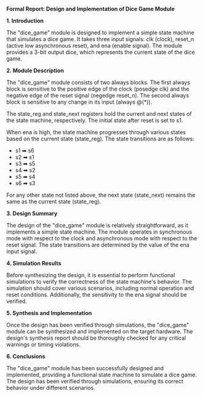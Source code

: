 **Formal Report: Design and Implementation of Dice Game Module**

**1. Introduction**

The "dice_game" module is designed to implement a simple state machine that simulates a dice game. It takes three input signals: clk (clock), reset_n (active low asynchronous reset), and ena (enable signal). The module provides a 3-bit output dice, which represents the current state of the dice game.

**2. Module Description**

The "dice_game" module consists of two always blocks. The first always block is sensitive to the positive edge of the clock (posedge clk) and the negative edge of the reset signal (negedge reset_n). The second always block is sensitive to any change in its input (always @(*)).

The state_reg and state_next registers hold the current and next states of the state machine, respectively. The initial state after reset is set to s1.

When ena is high, the state machine progresses through various states based on the current state (state_reg). The state transitions are as follows:
- s1 ➡ s6
- s2 ➡ s1
- s3 ➡ s5
- s4 ➡ s2
- s5 ➡ s4
- s6 ➡ s3

For any other state not listed above, the next state (state_next) remains the same as the current state (state_reg).

**3. Design Summary**

The design of the "dice_game" module is relatively straightforward, as it implements a simple state machine. The module operates in synchronous mode with respect to the clock and asynchronous mode with respect to the reset signal. The state transitions are determined by the value of the ena input signal.

**4. Simulation Results**

Before synthesizing the design, it is essential to perform functional simulations to verify the correctness of the state machine's behavior. The simulation should cover various scenarios, including normal operation and reset conditions. Additionally, the sensitivity to the ena signal should be verified.

**5. Synthesis and Implementation**

Once the design has been verified through simulations, the "dice_game" module can be synthesized and implemented on the target hardware. The design's synthesis report should be thoroughly checked for any critical warnings or timing violations.

**6. Conclusions**

The "dice_game" module has been successfully designed and implemented, providing a functional state machine to simulate a dice game. The design has been verified through simulations, ensuring its correct behavior under different scenarios.
